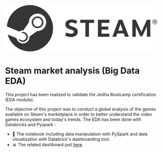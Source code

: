 ![alt text](./img/Steam_logo.jpg)

# Steam market analysis (Big Data EDA)

This project has been realized to validate the Jedha Bootcamp certification (EDA module).

The objective of this project was to conduct a global analysis of the games available on Steam's marketplace in order to better understand the video games ecosystem and today's trends.
The EDA has been done with Databricks and Pyspark :

- 🚀 The notebook including data manipulation with PySpark and data visualization with Databrick's dashboarding tool.
- 📊 The related dashboard just [here](https://databricks-prod-cloudfront.cloud.databricks.com/public/4027ec902e239c93eaaa8714f173bcfc/3807492892933352/2124351646746160/3799828688559714/latest.html)
